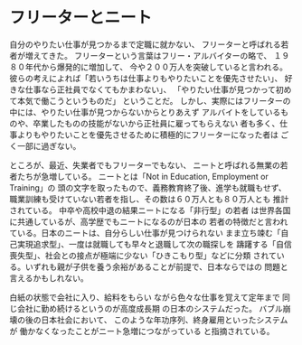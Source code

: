 # フリーターとニート

自分のやりたい仕事が見つかるまで定職に就かない、
フリーターと呼ばれる若者が増えてきた。
フリーターという言葉はフリー・アルバイターの略で、
１９８０年代から爆発的に増加して、
今や２００万人を突破していると言われる。
彼らの考えによれば「若いうちは仕事よりもやりたいことを優先させたい」、
好きな仕事なら正社員でなくてもかまわない」、
「やりたい仕事が見つかって初めて本気で働こうというものだ」
ということだ。
しかし、実際にはフリーターの中には、やりたい仕事が見つからないからとりあえず
アルバイトをしているものや、卒業したものの技能がないから正社員に雇ってもらえない
者も多く、仕事よりもやりたいことを優先させるために積極的にフリーターになった者は
ごく一部に過ぎない。

ところが、最近、失業者でもフリーターでもない、
ニートと呼ばれる無業の若者たちが急増している。
ニートとは「Not in Education, Employment or Training」の
頭の文字を取ったもので、義務教育終了後、進学も就職もせず、
職業訓練も受けていない若者を指し、その数は６０万人とも８０万人とも
推計されている。
中卒や高校中退の結果ニートになる「非行型」の若者
は世界各国に共通しているが、高学歴でもニートになるのが日本の
若者の特徴だと言われている。日本のニートは、自分らしい仕事が見つけられない
まま立ち竦む「自己実現追求型」、一度は就職しても早々と退職して次の職探しを
躊躇する「自信喪失型」、社会との接点が極端に少ない「ひきこもり型」などに分類
されている。いずれも親が子供を養う余裕があることが前提で、日本ならではの
問題と言えるかもしれない。

白紙の状態で会社に入り、給料をもらい
ながら色々な仕事を覚えて定年まで
同じ会社に勤め続けるというのが高度成長期
の日本のシステムだった。
バブル崩壊の後の日本社会において、
このような年功序列、終身雇用といったシステムが
働かなくなったことがニート急増につながっている
と指摘されている。
